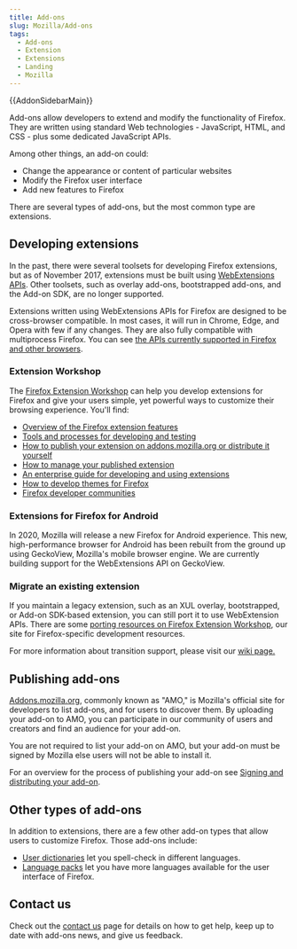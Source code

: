 ```yaml
---
title: Add-ons
slug: Mozilla/Add-ons
tags:
  - Add-ons
  - Extension
  - Extensions
  - Landing
  - Mozilla
---
```


{{AddonSidebarMain}}

Add-ons allow developers to extend and modify the functionality of Firefox. They are written using standard Web technologies - JavaScript, HTML, and CSS - plus some dedicated JavaScript APIs.

Among other things, an add-on could:

- Change the appearance or content of particular websites
- Modify the Firefox user interface
- Add new features to Firefox

There are several types of add-ons, but the most common type are extensions.

## Developing extensions

In the past, there were several toolsets for developing Firefox extensions, but as of November 2017, extensions must be built using [WebExtensions APIs](/en-US/docs/Mozilla/Add-ons/WebExtensions). Other toolsets, such as overlay add-ons, bootstrapped add-ons, and the Add-on SDK, are no longer supported.

Extensions written using WebExtensions APIs for Firefox are designed to be cross-browser compatible. In most cases, it will run in Chrome, Edge, and Opera with few if any changes. They are also fully compatible with multiprocess Firefox. You can see [the APIs currently supported in Firefox and other browsers](/en-US/docs/Mozilla/Add-ons/WebExtensions/Browser_support_for_JavaScript_APIs).

### Extension Workshop

The [Firefox Extension Workshop](https://extensionworkshop.com) can help you develop extensions for Firefox and give your users simple, yet powerful ways to customize their browsing experience. You'll find:

- [Overview of the Firefox extension features](https://extensionworkshop.com/#about)
- [Tools and processes for developing and testing](https://extensionworkshop.com/documentation/develop/)
- [How to publish your extension on addons.mozilla.org or distribute it yourself](https://extensionworkshop.com/documentation/publish/)
- [How to manage your published extension](https://extensionworkshop.com/documentation/manage/)
- [An enterprise guide for developing and using extensions](https://extensionworkshop.com/documentation/enterprise/)
- [How to develop themes for Firefox](https://extensionworkshop.com/documentation/themes/)
- [Firefox developer communities](https://extensionworkshop.com/community/)

### Extensions for Firefox for Android

In 2020, Mozilla will release a new Firefox for Android experience. This new, high-performance browser for Android has been rebuilt from the ground up using GeckoView, Mozilla's mobile browser engine. We are currently building support for the WebExtensions API on GeckoView.

### Migrate an existing extension

If you maintain a legacy extension, such as an XUL overlay, bootstrapped, or Add-on SDK-based extension, you can still port it to use WebExtension APIs. There are some [porting resources on Firefox Extension Workshop](https://extensionworkshop.com/documentation/develop/porting-a-legacy-firefox-extension/), our site for Firefox-specific development resources.

For more information about transition support, please visit our [wiki page.](https://wiki.mozilla.org/Add-ons/developer/communication)

## Publishing add-ons

[Addons.mozilla.org](https://addons.mozilla.org), commonly known as "AMO," is Mozilla's official site for developers to list add-ons, and for users to discover them. By uploading your add-on to AMO, you can participate in our community of users and creators and find an audience for your add-on.

You are not required to list your add-on on AMO, but your add-on must be signed by Mozilla else users will not be able to install it.

For an overview for the process of publishing your add-on see [Signing and distributing your add-on](https://extensionworkshop.com/documentation/publish/signing-and-distribution-overview/).

## Other types of add-ons

In addition to extensions, there are a few other add-on types that allow users to customize Firefox. Those add-ons include:

- [User dictionaries](/en-US/docs/Mozilla/Creating_a_spell_check_dictionary_add-on) let you spell-check in different languages.
- [Language packs](https://support.mozilla.org/en-US/kb/use-firefox-another-language) let you have more languages available for the user interface of Firefox.

## Contact us

Check out the [contact us](/en-US/docs/Mozilla/Add-ons/Contact_us) page for details on how to get help, keep up to date with add-ons news, and give us feedback.
